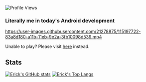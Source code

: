 ![Profile Views](https://komarev.com/ghpvc/?username=ErickSumargo)

### Literally me in today's Android development
https://user-images.githubusercontent.com/21278875/115197722-83a8d180-a11b-11eb-9e2a-3fb10098d539.mp4

Unable to play? Please visit [here](https://github.com/ErickSumargo/ErickSumargo) instead.

## Stats
[![Erick's GitHub stats](https://github-readme-stats.vercel.app/api?username=ErickSumargo)](https://github.com/ErickSumargo/github-readme-stats)
[![Erick's Top Langs](https://github-readme-stats.vercel.app/api/top-langs/?username=ErickSumargo&layout=compact)](https://github.com/ErickSumargo/github-readme-stats)
